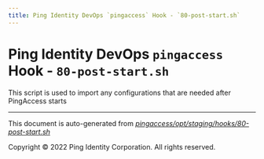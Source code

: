 ```yaml
---
title: Ping Identity DevOps `pingaccess` Hook - `80-post-start.sh`
---
```


# Ping Identity DevOps `pingaccess` Hook - `80-post-start.sh`
 This script is used to import any configurations that are
 needed after PingAccess starts

---
This document is auto-generated from _[pingaccess/opt/staging/hooks/80-post-start.sh](https://github.com/pingidentity/pingidentity-docker-builds/blob/master/pingaccess/opt/staging/hooks/80-post-start.sh)_

Copyright © 2022 Ping Identity Corporation. All rights reserved.
